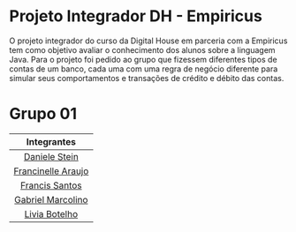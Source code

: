 # Projeto Integrador DH - Empiricus

O projeto integrador do curso da Digital House em parceria com a Empiricus tem como objetivo avaliar o conhecimento dos alunos
sobre a linguagem Java. Para o projeto foi pedido ao grupo que fizessem diferentes tipos de contas de um banco, cada uma
com uma regra de negócio diferente para simular seus comportamentos e transações de crédito e débito das contas.

# Grupo 01

|                        Integrantes                        |
|:---------------------------------------------------------:|
|     [Daniele Stein](https://github.com/DanieleStein)      |
|  [Francinelle Araujo](https://github.com/FranciAraujo)    |
|     [Francis Santos](https://github.com/clickfrancis)     |
|   [Gabriel Marcolino](https://github.com/GabrielMR360)    |
|     [Livia Botelho](https://github.com/liviabbotelho)     |
